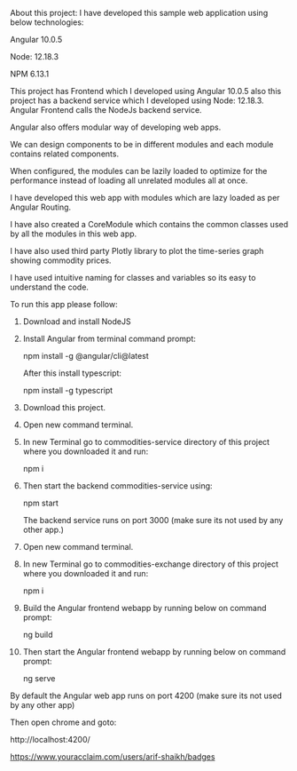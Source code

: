 About this project:
I have developed this sample web application using below technologies:

Angular 10.0.5

Node: 12.18.3

NPM 6.13.1

This project has Frontend which I developed using Angular 10.0.5 also this project has a backend service which I developed using Node: 12.18.3. Angular Frontend calls the NodeJs backend service.


Angular also offers modular way of developing web apps. 

We can design components to be in different modules and each module contains related components.

When configured, the modules can be lazily loaded to optimize for the performance instead of loading all unrelated modules all at once.

I have developed this web app with modules which are lazy loaded as per Angular Routing. 

I have also created a CoreModule which contains the common classes used by all the modules in this web app.

I have also used third party Plotly library to plot the time-series graph showing commodity prices.

I have used intuitive naming for classes and variables so its easy to understand the code.


To run this app please follow:

1. Download and install NodeJS

2. Install Angular from terminal command prompt:

   npm install -g @angular/cli@latest
   
   After this install typescript:
   
   npm install -g typescript
   
3. Download this project.

4. Open new command terminal. 

5. In new Terminal go to commodities-service directory of this project where you downloaded it and run:

   npm i

6. Then start the backend commodities-service using:

   npm start
   
   The backend service runs on port 3000 (make sure its not used by any other app.) 

7. Open new command terminal.

8. In new Terminal  go to commodities-exchange directory of this project where you downloaded it and run:

   npm i
   
9. Build the Angular frontend webapp by running below on command prompt:

   ng build   
   
   
10. Then start the Angular frontend webapp by running below on command prompt:

    ng serve
   
   By default the Angular web app runs on port 4200 (make sure its not used by any other app)
   
   Then open chrome and goto:
   
   http://localhost:4200/
   

https://www.youracclaim.com/users/arif-shaikh/badges
